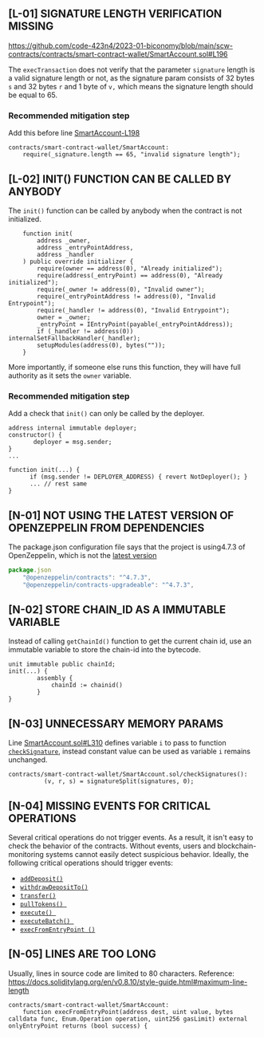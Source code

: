## [L-01] SIGNATURE LENGTH VERIFICATION MISSING

https://github.com/code-423n4/2023-01-biconomy/blob/main/scw-contracts/contracts/smart-contract-wallet/SmartAccount.sol#L196

The `execTransaction` does not verify that the parameter `signature` length is a valid signature length or not, as the signature param consists of 32 bytes `s` and 32 bytes `r` and 1 byte of `v,` which means the signature length should be equal to 65. 

### Recommended mitigation step

Add this before line [SmartAccount-L198](https://github.com/code-423n4/2023-01-biconomy/blob/main/scw-contracts/contracts/smart-contract-wallet/SmartAccount.sol#L198)
```solidity
contracts/smart-contract-wallet/SmartAccount: 
    require(_signature.length == 65, "invalid signature length");
```

## [L-02] INIT() FUNCTION CAN BE CALLED BY ANYBODY
The `init()` function can be called by anybody when the contract is not initialized.
```solidity
    function init(
        address _owner,
        address _entryPointAddress,
        address _handler
    ) public override initializer {
        require(owner == address(0), "Already initialized");
        require(address(_entryPoint) == address(0), "Already initialized");
        require(_owner != address(0), "Invalid owner");
        require(_entryPointAddress != address(0), "Invalid Entrypoint");
        require(_handler != address(0), "Invalid Entrypoint");
        owner = _owner;
        _entryPoint = IEntryPoint(payable(_entryPointAddress));
        if (_handler != address(0)) internalSetFallbackHandler(_handler);
        setupModules(address(0), bytes(""));
    }
```
More importantly, if someone else runs this function, they will have full authority as it sets the `owner` variable. 

### Recommended mitigation step 
Add a check that `init()` can only be called by the deployer. 
```solidity
address internal immutable deployer;
constructor() {
       deployer = msg.sender;
}
...

function init(...) {
      if (msg.sender != DEPLOYER_ADDRESS) { revert NotDeployer(); }
      ... // rest same
} 
```
## [N-01] NOT USING THE LATEST VERSION OF OPENZEPPELIN FROM DEPENDENCIES
The package.json configuration file says that the project is using4.7.3 of OpenZeppelin, which is not the [latest version](https://github.com/OpenZeppelin/openzeppelin-contracts/releases/tag/v4.8.0)
```js
package.json
    "@openzeppelin/contracts": "^4.7.3",
    "@openzeppelin/contracts-upgradeable": "^4.7.3",
```

## [N-02] STORE CHAIN_ID AS A IMMUTABLE VARIABLE
Instead of calling `getChainId()` function to get the current chain id, use an immutable variable to store the chain-id into the bytecode. 
```solidity
unit immutable public chainId;
init(...) {
        assembly {
            chainId := chainid()
        }
}
```

## [N-03] UNNECESSARY MEMORY PARAMS
Line [SmartAccount.sol#L310](https://github.com/code-423n4/2023-01-biconomy/blob/main/scw-contracts/contracts/smart-contract-wallet/SmartAccount.sol#L310) defines variable `i` to pass to function [`checkSignature`](https://github.com/code-423n4/2023-01-biconomy/blob/main/scw-contracts/contracts/smart-contract-wallet/SmartAccount.sol#L312), instead constant value can be used as variable `i` remains unchanged. 

```solidity
contracts/smart-contract-wallet/SmartAccount.sol/checkSignatures():
          (v, r, s) = signatureSplit(signatures, 0);
```

## [N-04] MISSING EVENTS FOR CRITICAL OPERATIONS
Several critical operations do not trigger events. As a result, it isn't easy to check the behavior of the contracts. Without events, users and blockchain-monitoring systems cannot easily detect suspicious behavior. Ideally, the following critical operations should trigger events:

- [`addDeposit()`](https://github.com/code-423n4/2023-01-biconomy/blob/main/scw-contracts/contracts/smart-contract-wallet/SmartAccount.sol#L525)
- [`withdrawDepositTo()`](https://github.com/code-423n4/2023-01-biconomy/blob/main/scw-contracts/contracts/smart-contract-wallet/SmartAccount.sol#L536)
- [`transfer()`](https://github.com/code-423n4/2023-01-biconomy/blob/main/scw-contracts/contracts/smart-contract-wallet/SmartAccount.sol#L449)
- [`pullTokens() `](https://github.com/code-423n4/2023-01-biconomy/blob/main/scw-contracts/contracts/smart-contract-wallet/SmartAccount.sol#L455)
- [`execute() `](https://github.com/code-423n4/2023-01-biconomy/blob/main/scw-contracts/contracts/smart-contract-wallet/SmartAccount.sol#L460)
- [`executeBatch() `](https://github.com/code-423n4/2023-01-biconomy/blob/main/scw-contracts/contracts/smart-contract-wallet/SmartAccount.sol#L465)
- [`execFromEntryPoint ()`](https://github.com/code-423n4/2023-01-biconomy/blob/main/scw-contracts/contracts/smart-contract-wallet/SmartAccount.sol#L489)

## [N-05] LINES ARE TOO LONG
Usually, lines in source code are limited to 80 characters.
Reference:
https://docs.soliditylang.org/en/v0.8.10/style-guide.html#maximum-line-length
```solidity
contracts/smart-contract-wallet/SmartAccount: 
    function execFromEntryPoint(address dest, uint value, bytes calldata func, Enum.Operation operation, uint256 gasLimit) external onlyEntryPoint returns (bool success) {   
```